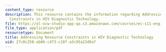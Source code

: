 ```yaml
---
content_type: resource
description: This resource contains the information regarding Addressing Resource
  Constraints in HIV Diagnostic Technology.
file: https://ol-ocw-studio-app-qa.s3.amazonaws.com/courses/ec-s11-engineering-capacity-in-community-based-healthcare-fall-2005/27c0c258ab06c473c10fa3c95a23d0af_MITEC_S11F05_hw2_white.pdf
file_type: application/pdf
resourcetype: Document
title: Addressing Resource Constraints in HIV Diagnostic Technology
uid: 27c0c258-ab06-c473-c10f-a3c95a23d0af
---
```


